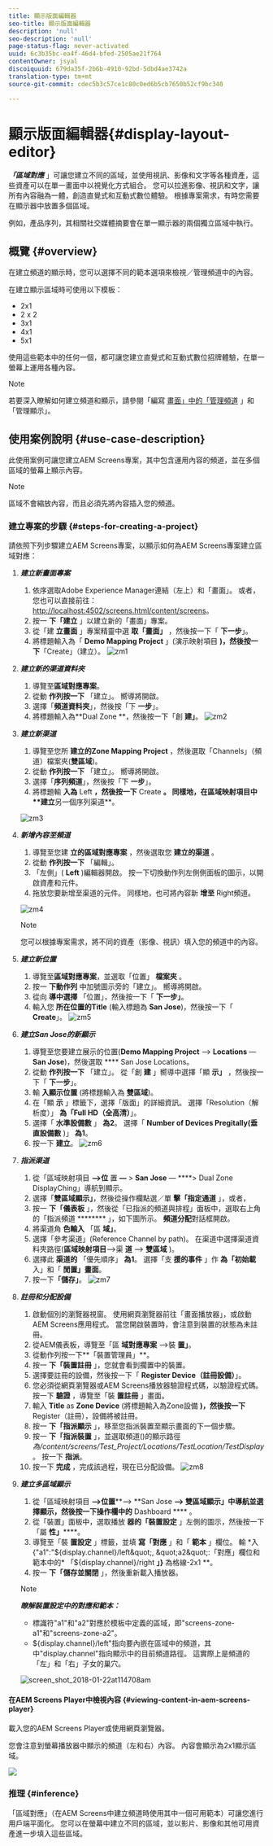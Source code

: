 ```yaml
---
title: 顯示版面編輯器
seo-title: 顯示版面編輯器
description: 'null'
seo-description: 'null'
page-status-flag: never-activated
uuid: 6c3b35bc-ea4f-46d4-bfed-2505ae21f764
contentOwner: jsyal
discoiquuid: 679da35f-2b6b-4910-92bd-5dbd4ae3742a
translation-type: tm+mt
source-git-commit: cdec5b3c57ce1c80c0ed6b5cb7650b52cf9bc340

---
```



# 顯示版面編輯器{#display-layout-editor}

***「區域對應*** 」可讓您建立不同的區域，並使用視訊、影像和文字等各種資產，這些資產可以在單一畫面中以視覺化方式組合。 您可以拉進影像、視訊和文字，讓所有內容融為一體，創造直覺式和互動式數位體驗。 根據專案需求，有時您需要在顯示器中放置多個區域。

例如，產品序列，其相關社交媒體摘要會在單一顯示器的兩個獨立區域中執行。

## 概覽 {#overview}

在建立頻道的顯示時，您可以選擇不同的範本選項來檢視／管理頻道中的內容。

在建立顯示區域時可使用以下模板：

* 2x1
* 2 x 2
* 3x1
* 4x1
* 5x1

使用這些範本中的任何一個，都可讓您建立直覺式和互動式數位招牌體驗，在單一螢幕上運用各種內容。

>[!NOTE]
>
>若要深入瞭解如何建立頻道和顯示，請參閱「編寫 [畫面」中的](managing-channels.md)[「管理頻道](managing-displays.md) 」和「管理顯示」。

## 使用案例說明 {#use-case-description}

此使用案例可讓您建立AEM Screens專案，其中包含運用內容的頻道，並在多個區域的螢幕上顯示內容。

>[!NOTE]
>
>區域不會縮放內容，而且必須先將內容插入您的頻道。

### 建立專案的步驟 {#steps-for-creating-a-project}

請依照下列步驟建立AEM Screens專案，以顯示如何為AEM Screens專案建立區域對應：

1. ***建立新畫面專案***

   1. 依序選取Adobe Experience Manager連結（左上）和「畫面」。 或者，您也可以直接前往： [http://localhost:4502/screens.html/content/screens](http://localhost:4502/screens.html/content/screens)。
   1. 按一 **下「建立** 」以建立新的「畫面」專案。
   1. 從「建 **立畫面** 」專案精靈中選 **取「畫面」** ，然後按一下「 **下一步**」。
   1. 將標題輸入為「 **Demo Mapping Project** 」(演示映射項目 **)，然後按一下**「Create」（建立）。
   ![zm1](assets/zm1.gif)

1. ***建立新的渠道資料夾***

   1. 導覽至**區域對應專案**。
   1. 從動 **作列按一下** 「建立」。 嚮導將開啟。
   1. 選擇「**頻道資料夾**」，然後按「下 **一步**」。
   1. 將標題輸入為**Dual Zone **，然後按一下「創 **建」**。
   ![zm2](assets/zm2.gif)

1. ***建立新渠道***

   1. 導覽至您所 **建立的Zone Mapping Project** ，然後選取「Channels」（頻道）檔案夾(**雙區域**)。
   1. 從動 **作列按一下** 「建立」。 嚮導將開啟。
   1. 選擇「**序列頻道**」，然後按「下 **一步**」。
   1. 將標題輸 **入為** Left **，然後按一下** Create ****。
   同樣地，在區域映射項目中 **建立****另一個序列渠道**。

   ![zm3](assets/zm3.gif)

1. ***新增內容至頻道***

   1. 導覽至您建 **立的區域對應專案** ，然後選取您 **建立的渠道** 。
   1. 從動 **作列按一下** 「編輯」。
   1. 「左側」( **Left** )編輯器開啟。 按一下切換動作列左側側面板的圖示，以開啟資產和元件。
   1. 拖放您要新增至渠道的元件。
   同樣地，也可將內容新 **增至** Right頻道。

   ![zm4](assets/zm4.gif)

   >[!NOTE]
   >
   >您可以根據專案需求，將不同的資產（影像、視訊）填入您的頻道中的內容。

1. ***建立新位置***

   1. 導覽至**區域對應專案**，並選取「位置」 **檔案夾** 。
   1. 按一 **下動作列** 中加號圖示旁的「建立」。 嚮導將開啟。
   1. 從向 **導中選擇** 「位置」，然後按一下「 **下一步」**。
   1. 輸入您 **所在位置的Title** (輸入標題為 **San Jose**)，然後按一下「 **Create**」。
   ![zm5](assets/zm5.gif)

1. ***建立San Jose的新顯示***

   1. 導覽至您要建立展示的位置(**Demo Mapping Project** —> **Locations** — **San Jose**)，然後選取 **** San Jose Locations。
   1. 從動 **作列按一下** 「建立」。 從「創 **建** 」嚮導中選擇「顯 **示」** ，然後按一下「 **下一步**」。
   1. 輸 **入顯示位置** (將標題輸入為 **雙區域**)。
   1. 在「顯 **示** 」標籤下，選擇「版面」的詳細資訊。 選擇「Resolution（解析度）」 **為「Full HD（全高清）**」。
   1. 選擇「 **水準設備數** 」 **為2**。 選擇「 **Number of Devices Pregitally(垂直設備數** )」 **為1**。
   1. 按一下 **建立**。
   ![zm6](assets/zm6.gif)

1. ***指派渠道***

   1. 從「區域映射項目 **—>位** 置 **—** > **San Jose** — ****> Dual Zone DisplayChing」導航到顯示。
   1. 選擇「**雙區域顯示」**，然後從操作欄點選／單 **擊「指定通道** 」，或者，
   1. 按一 **下「儀表板** 」，然後從「已指派的頻道與排程」面板中，選取右上角的「指派頻道 ******** 」，如下圖所示。 **頻道分配**對話框開啟。
   1. 將渠道角 **色輸入** 「區 **域」**。
   1. 選擇「參考渠道」(Reference Channel by path)。 在渠道中選擇渠道資料夾路徑(**區域映射項目**—>渠 **道** —> **雙區域** )。
   1. 選擇此 **渠道的** 「優先順序」 **為1**。 選擇「支 **援的事件** 」作 **為「初始載** 入」和「 **閒置」畫面**。
   1. 按一下&#x200B;**「儲存」**。
   ![zm7](assets/zm7.gif)

1. ***註冊和分配設備***

   1. 啟動個別的瀏覽器視窗。 使用網頁瀏覽器前往「畫面播放器」，或啟動AEM Screens應用程式。 當您開啟裝置時，會注意到裝置的狀態為未註冊。
   1. 從AEM儀表板，導覽至「區 **域對應專案** —>裝 **置」**。
   1. 從動作列按一下**「裝置管理員」**。
   1. 按一 **下「裝置註冊** 」，您就會看到擱置中的裝置。
   1. 選擇要註冊的設備，然後按一下「 **Register Device（註冊設備）**」。
   1. 您必須從網頁瀏覽器或AEM Screens播放器驗證程式碼，以驗證程式碼。 按一下 **驗證** ，導覽至「裝 **置註冊** 」畫面。
   1. 輸入 **Title** as **Zone Device** (將標題輸入為Zone設備 **)，然後按一下** Register（註冊），設備將被註冊。
   1. 按一 **下「指派顯示** 」，移至您指派裝置至顯示畫面的下一個步驟。
   1. 按一 **下「指派裝置** 」，並選取頻道()的顯示路徑 *為/content/screens/Test_Project/Locations/TestLocation/TestDisplay*。 按一下 **指派**。
   1. 按一下 **完成** ，完成該過程，現在已分配設備。
   ![zm8](assets/zm8.gif)

1. ***建立多區域顯示***

   1. 從「區域映射項目 **—>位置****—> **San Jose **—> **雙區域**顯示」中導航並選擇顯示，然後按一下操作欄中的** Dashboard **** 。
   1. 從「裝置」面板中，選取播放 **器的「裝置設定** 」左側的圖示，然後按一下「屬 **性」******。
   1. 導覽至「裝 **置設定** 」標籤，並填 **寫「對應** 」和「 **範本** 」欄位。 輸 *入{&quot;a1&quot;:&quot;${display.channel}/left&quot;, &quot;a2&quot;:「對應」欄位和範本中的* 「${display.channel}/right **」}** 為格線-2x1 **。
   1. 按一 **下「儲存並關閉** 」，然後重新載入播放器。
   >[!NOTE]
   >
   >***瞭解裝置設定中的對應和範本：***
   >
   >* 標識符&quot;a1&quot;和&quot;a2&quot;對應於模板中定義的區域，即&quot;screens-zone-a1&quot;和&quot;screens-zone-a2&quot;。
   >* ${display.channel}/left&quot;指向要內嵌在區域中的頻道，其中&quot;display.channel&quot;指向顯示中的目前頻道路徑。 這實際上是頻道的「左」和「右」子女的巢穴。


   ![screen_shot_2018-01-22at114708am](assets/screen_shot_2018-01-22at114708am.png)

#### 在AEM Screens Player中檢視內容 {#viewing-content-in-aem-screens-player}

載入您的AEM Screens Player或使用網頁瀏覽器。

您會注意到螢幕播放器中顯示的頻道（左和右）內容。 內容會顯示為2x1顯示區域。

![](do-not-localize/screen_shot_2018-01-22at120206pm.png)

### 推理 {#inference}

「區域對應」（在AEM Screens中建立頻道時使用其中一個可用範本）可讓您進行用戶端平面化。 您可以在螢幕中建立不同的區域，並以影片、影像和其他可用資產進一步填入這些區域。
